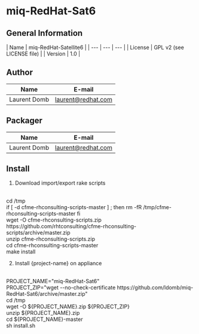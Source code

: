 # miq-RedHat-Sat6

## General Information

| Name      | miq-RedHat-Satellite6 |
| --- | --- | --- |
| License   | GPL v2 (see LICENSE file) |
| Version   | 1.0 |

## Author
| Name      | E-mail |
| --- | --- |
| Laurent Domb | laurent@redhat.com |

## Packager
| Name              | E-mail |
| --- | --- |
| Laurent Domb    | laurent@redhat.com |


## Install
1) Download import/export rake scripts
<br>
cd /tmp
<br>
if [ -d cfme-rhconsulting-scripts-master ] ; then
    rm -fR /tmp/cfme-rhconsulting-scripts-master
fi
<br>
wget -O cfme-rhconsulting-scripts.zip https://github.com/rhtconsulting/cfme-rhconsulting-scripts/archive/master.zip
<br>
unzip cfme-rhconsulting-scripts.zip
<br>
cd cfme-rhconsulting-scripts-master
<br>
make install
<br>

2) Install {project-name} on appliance
<br>
PROJECT_NAME="miq-RedHat-Sat6"
<br>
PROJECT_ZIP="wget --no-check-certificate https://github.com/ldomb/miq-RedHat-Sat6/archive/master.zip"
<br>
cd /tmp
<br>
wget -O ${PROJECT_NAME}.zip ${PROJECT_ZIP}
<br>
unzip ${PROJECT_NAME}.zip
<br>
cd ${PROJECT_NAME}-master
<br>
sh install.sh
